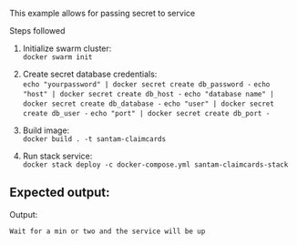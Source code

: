 This example allows for passing secret to service

Steps followed
1. Initialize swarm cluster:  
  `docker swarm init`
1. Create secret database credentials:  
  `echo "yourpassword" | docker secret create db_password -`
  `echo "host" | docker secret create db_host -`
  `echo "database name" | docker secret create db_database -`
  `echo "user" | docker secret create db_user -`
  `echo "port" | docker secret create db_port -`

1. Build image:  
  `docker build . -t santam-claimcards`
1. Run stack service:  
  `docker stack deploy -c docker-compose.yml santam-claimcards-stack`

## Expected output:
Output:  
```
Wait for a min or two and the service will be up
```